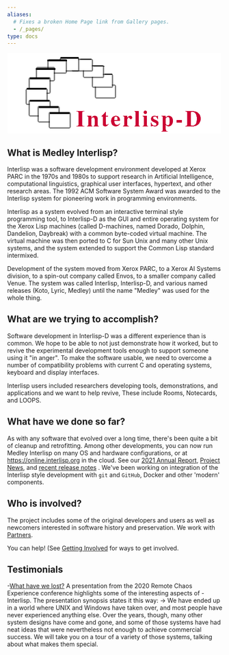 ```yaml
---
aliases:
  # Fixes a broken Home Page link from Gallery pages.
  - /_pages/
type: docs
---
```


![Interlisp logo -- 3/4 circle of overlapping windows with the words Interlisp-D in the lower righthand corner](Resources/Interlisp-D.png)

## What is Medley Interlisp?

Interlisp was a software development environment developed at Xerox PARC in the 1970s and 1980s to support research in Artificial Intelligence, computational linguistics, graphical user interfaces, hypertext, and other research areas. The 1992 ACM Software System Award was awarded to the Interlisp system for pioneering work in programming environments.

Interlisp as a system evolved from an interactive terminal style programming tool, to Interlisp-D as the GUI and entire operating system for the Xerox Lisp machines (called D-machines, named Dorado, Dolphin, Dandelion, Daybreak) with a common byte-coded virtual machine. The virtual machine was then ported to C for Sun Unix and many other Unix systems, and the system extended to support the Common Lisp standard intermixed.

Development of the system moved from Xerox PARC, to a Xerox AI Systems division, to a spin-out company called Envos, to a smaller company called Venue. The system was called Interlisp, Interlisp-D, and various named releases (Koto, Lyric, Medley) until the name "Medley" was used for the whole thing.

## What are we trying to accomplish?

Software development in Interlisp-D was a different experience than is common.
We hope to be able to not just demonstrate how it worked, but to revive the experimental development tools enough to support someone using it "in anger". To make the software usable, we need to overcome a number of compatibility problems with current C and operating systems, keyboard and display interfaces.

Interlisp users included researchers developing tools, demonstrations, and applications and we want to help revive, These include Rooms, Notecards, and LOOPS. 

## What have we done so far?

As with any software that evolved over a long time, there's been quite a bit of cleanup and retrofitting. Among other developments, you can now run Medley Interlisp on many OS and hardware configurations, or at https://online.interlisp.org in the cloud. See our [2021 Annual Report](news/2021AnnualReport), [Project News](/news/), and [recent release notes](https://github.com/Interlisp/medley/releases) . We've been working on integration of the Interlisp style development with `git` and `GitHub`, Docker and other 'modern' components.

## Who is involved?

The project includes some of the original developers and users as well as newcomers interested in software history and preservation. We work with [Partners](partners).

You can help! (See [Getting Involved](about/getInvolved/) for ways to get involved.

## Testimonials

-[What have we lost?](https://www.youtube.com/watch?v=7RNbIEJvjUA&t=841s)  A presentation from the 2020 Remote Chaos Experience conference highlights some of the interesting aspects of
-Interlisp.  The presentation synopsis states it this way:
-> We have ended up in a world where UNIX and Windows have taken over, and most people have never experienced anything else. Over the years, though, many other system designs have come and gone, and some of those systems have had neat ideas that were nevertheless not enough to achieve commercial success. We will take you on a tour of a variety of those systems, talking about what makes them special.
